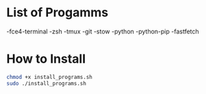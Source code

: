 # List of Progamms
-fce4-terminal 
-zsh 
-tmux
-git 
-stow
-python 
-python-pip
-fastfetch


# How to Install
```sh
chmod +x install_programs.sh
sudo ./install_programs.sh
```
